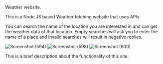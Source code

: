 Weather website.

This is a Node JS based Weather fetching website that uses APIs.

You can search the name of the location you are interested in and can get the weather data of that location. Empty searches will ask you to enter the name of a place
and invalid searches will result in negative replies.

![Screenshot (594)](https://user-images.githubusercontent.com/92176024/166872500-9e71ef4a-806c-4675-8e55-e196b3aaa6e5.png)
![Screenshot (598)](https://user-images.githubusercontent.com/92176024/166872837-2d92c505-656d-422b-9aac-9218b30a58d0.png)
![Screenshot (600)](https://user-images.githubusercontent.com/92176024/166872953-fc83183c-7eb9-443e-a566-b9787a04e12c.png)

This is a brief description about the functionality of this site.
